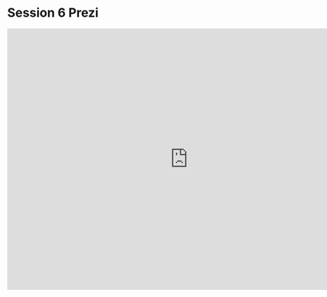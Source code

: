# Session 6 Prezi

<iframe id="iframe_container" frameborder="0" webkitallowfullscreen="" mozallowfullscreen="" allowfullscreen="" allow="autoplay; fullscreen" width="825" height="600" src="https://prezi.com/embed/nedgk5mom9rn/?bgcolor=ffffff&amp;lock_to_path=0&amp;autoplay=0&amp;autohide_ctrls=0&amp;landing_data=bHVZZmNaNDBIWnNjdEVENDRhZDFNZGNIUE43MHdLNWpsdFJLb2ZHanI0M245OEpzR1NCRVJNSm5CTTlFWk10U1F3PT0&amp;landing_sign=-QAaWnr02QjNN0YQIRNPGGO-wuCSoK4mPqQSGD2i8vw"></iframe>
